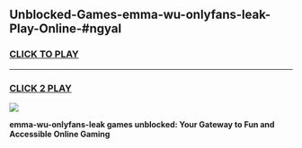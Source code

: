 
## Unblocked-Games-emma-wu-onlyfans-leak-Play-Online-#ngyal
<h3>
<a href="https://premium.freeplayer.one?title=emma-wu-onlyfans-leak&ref=27F">CLICK TO PLAY</a></h3>
<hr>

<h3>
<a href="https://premium.freeplayer.one?title=emma-wu-onlyfans-leak&ref=27F">CLICK 2 PLAY</a>
  
</h3>

<a href="https://premium.freeplayer.one?title=emma-wu-onlyfans-leak&ref=27F"><img src="https://clearcache.store/games.png"></a>


**emma-wu-onlyfans-leak games unblocked: Your Gateway to Fun and Accessible Online Gaming**
